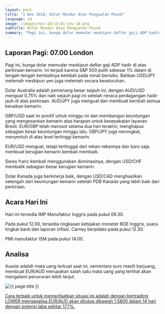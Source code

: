 ```yaml
---
layout: post
title: "1 Nov 2018: Dolar Mundur Atas Penguatan Pound"
language: id
image: /images/nov-18/id-01-nov-18.png
subtitle: Dolar Mundur Atas Penguatan Pound
summary: "Pagi ini, bunga dolar memudar meskipun daftar gaji ADP hadir di atas perkiraan kemarin. Ini terjadi karena S&P 500 pulih sebesar 1% dalam di tengah-tengah kembalinya kembali pada minat berisiko"
---
```

## Laporan Pagi: 07.00 London

Pagi ini, bunga dolar memudar meskipun daftar gaji ADP hadir di atas perkiraan kemarin. Ini terjadi karena S&P 500 pulih sebesar 1% dalam di tengah-tengah kembalinya kembali pada minat berisiko. Bahkan USD/JPY melemah meskipun yen juga melemah secara keseluruhan.

Dolar Australia adalah pemenang besar sejauh ini, dengan AUD/USD menguat 0,75% dan naik sejauh pagi ini setelah neraca perdagangan hadir jauh di atas perkiraan. AUD/JPY juga menguat dan membuat kembali semua kenaikan kemarin.

GBP/USD saat ini positif untuk minggu ini dan membangun keuntungan yang mengesankan kemarin atas harapan untuk kesepakatan layanan Brexit. EUR/GBP telah merosot selama dua hari terakhir, menghapus sebagian besar keuntungan minggu lalu. GBP/JPY juga meningkat, menyentuh di atas level tertinggi kemarin.

EUR/USD menguat, tetapi tertinggal dari rekan-rekannya dan baru saja membuat kerugian kemarin kembali membaik.

Swiss franc kembali menggunakan dominasinya, dengan USD/CHF membalik sebagian besar kerugian kemarin.

Dolar Kanada juga berkinerja baik, dengan USD/CAD menghasilkan setengah dari keuntungan kemarin setelah PDB Kanada yang lebih baik dari perkiraan.

## Acara Hari Ini

Hari ini tersedia IMP Manufaktur Inggris pada pukul 09.30.

Pada pukul 12.00, tersedia ringkasan kebijakan moneter BOE Inggris, suara tingkat bank dan laporan inflasi. Carney berpidato pada pukul 12.30.

PMI manufaktur ISM pada pukul 14.00.

## Analisa

Aussie adalah mata uang terkuat saat ini, sementara euro masih berjuang, membuat EUR/AUD merupakan salah satu mata uang yang terlihat akan mengalami penurunan lebih lanjut.

<img src="{{ site.url }}/images/nov-18/id-01-nov-18.png" alt="{{ page.title }}" title="{{ page.title }}">

<a href="%LINK%%?currency=USD&market=forex&underlying=frxEURAUD&formname=higherlower&duration_amount=14&duration_units=d&amount=10&amount_type=stake&expiry_type=duration&barrier=1.5800" target="_blank" rel="noopener noreferrer nofollow">Cara terbaik untuk memanfaatkan situasi ini adalah dengan bertrading LOWER menganalisa EUR/AUD akan ditutup dibawah 1.5800 dalam 14 hari dengan potensi laba sekitar 177%.</a>
